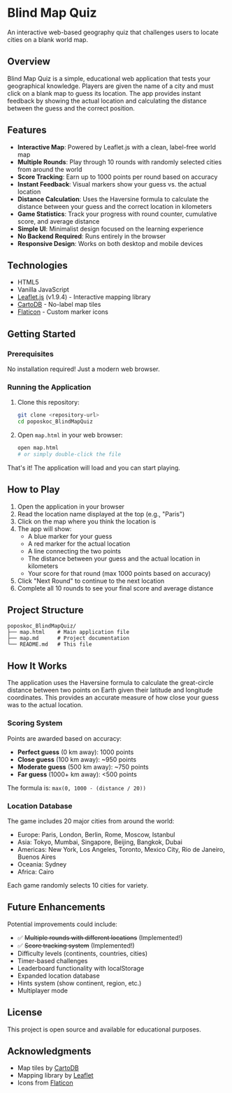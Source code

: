 # Blind Map Quiz

An interactive web-based geography quiz that challenges users to locate cities on a blank world map.

## Overview

Blind Map Quiz is a simple, educational web application that tests your geographical knowledge. Players are given the name of a city and must click on a blank map to guess its location. The app provides instant feedback by showing the actual location and calculating the distance between the guess and the correct position.

## Features

- **Interactive Map**: Powered by Leaflet.js with a clean, label-free world map
- **Multiple Rounds**: Play through 10 rounds with randomly selected cities from around the world
- **Score Tracking**: Earn up to 1000 points per round based on accuracy
- **Instant Feedback**: Visual markers show your guess vs. the actual location
- **Distance Calculation**: Uses the Haversine formula to calculate the distance between your guess and the correct location in kilometers
- **Game Statistics**: Track your progress with round counter, cumulative score, and average distance
- **Simple UI**: Minimalist design focused on the learning experience
- **No Backend Required**: Runs entirely in the browser
- **Responsive Design**: Works on both desktop and mobile devices

## Technologies

- HTML5
- Vanilla JavaScript
- [Leaflet.js](https://leafletjs.com/) (v1.9.4) - Interactive mapping library
- [CartoDB](https://carto.com/) - No-label map tiles
- [Flaticon](https://www.flaticon.com/) - Custom marker icons

## Getting Started

### Prerequisites

No installation required! Just a modern web browser.

### Running the Application

1. Clone this repository:
   ```bash
   git clone <repository-url>
   cd poposkoc_BlindMapQuiz
   ```

2. Open `map.html` in your web browser:
   ```bash
   open map.html
   # or simply double-click the file
   ```

That's it! The application will load and you can start playing.

## How to Play

1. Open the application in your browser
2. Read the location name displayed at the top (e.g., "Paris")
3. Click on the map where you think the location is
4. The app will show:
   - A blue marker for your guess
   - A red marker for the actual location
   - A line connecting the two points
   - The distance between your guess and the actual location in kilometers
   - Your score for that round (max 1000 points based on accuracy)
5. Click "Next Round" to continue to the next location
6. Complete all 10 rounds to see your final score and average distance

## Project Structure

```
poposkoc_BlindMapQuiz/
├── map.html    # Main application file
├── map.md      # Project documentation
└── README.md   # This file
```

## How It Works

The application uses the Haversine formula to calculate the great-circle distance between two points on Earth given their latitude and longitude coordinates. This provides an accurate measure of how close your guess was to the actual location.

### Scoring System

Points are awarded based on accuracy:
- **Perfect guess** (0 km away): 1000 points
- **Close guess** (100 km away): ~950 points
- **Moderate guess** (500 km away): ~750 points
- **Far guess** (1000+ km away): <500 points

The formula is: `max(0, 1000 - (distance / 20))`

### Location Database

The game includes 20 major cities from around the world:
- Europe: Paris, London, Berlin, Rome, Moscow, Istanbul
- Asia: Tokyo, Mumbai, Singapore, Beijing, Bangkok, Dubai
- Americas: New York, Los Angeles, Toronto, Mexico City, Rio de Janeiro, Buenos Aires
- Oceania: Sydney
- Africa: Cairo

Each game randomly selects 10 cities for variety.

## Future Enhancements

Potential improvements could include:
- ✅ ~~Multiple rounds with different locations~~ (Implemented!)
- ✅ ~~Score tracking system~~ (Implemented!)
- Difficulty levels (continents, countries, cities)
- Timer-based challenges
- Leaderboard functionality with localStorage
- Expanded location database
- Hints system (show continent, region, etc.)
- Multiplayer mode

## License

This project is open source and available for educational purposes.

## Acknowledgments

- Map tiles by [CartoDB](https://carto.com/)
- Mapping library by [Leaflet](https://leafletjs.com/)
- Icons from [Flaticon](https://www.flaticon.com/)
